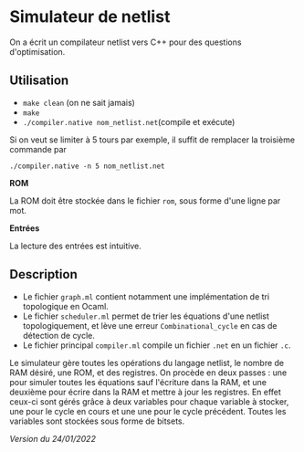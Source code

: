 # **Simulateur de netlist**
On a écrit un compilateur netlist vers C++ pour des questions d'optimisation.

## **Utilisation**

- `make clean` (on ne sait jamais)
- `make`
- `./compiler.native nom_netlist.net`(compile et exécute)

Si on veut se limiter à 5 tours par exemple, il suffit de remplacer la troisième commande par 

`./compiler.native -n 5 nom_netlist.net`


**ROM**

La ROM doit être stockée dans le fichier `rom`, sous forme d'une ligne par mot.

**Entrées**

La lecture des entrées est intuitive.

## **Description**

- Le fichier `graph.ml` contient notamment une implémentation de tri topologique en Ocaml.
- Le fichier `scheduler.ml` permet de trier les équations d'une netlist topologiquement, et lève une erreur `Combinational_cycle` en cas de détection de cycle.
- Le fichier principal `compiler.ml` compile un fichier `.net` en un fichier `.c`.

Le simulateur gère toutes les opérations du langage netlist, le nombre de RAM désiré, une ROM, et des registres. On procède en deux passes : une pour simuler toutes les équations sauf l'écriture dans la RAM, et une deuxième pour écrire dans la RAM et mettre à jour les registres. En effet ceux-ci sont gérés grâce à deux variables pour chaque variable à stocker, une pour le cycle en cours et une une pour le cycle précédent. Toutes les variables sont stockées sous forme de bitsets.


_Version du 24/01/2022_
